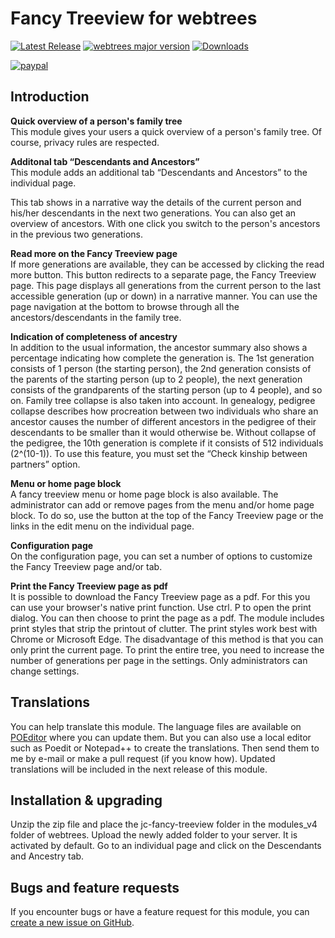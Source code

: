 Fancy Treeview for webtrees
===========================

[![Latest Release](https://img.shields.io/github/release/JustCarmen/webtrees-fancy-treeview.svg)][1]
[![webtrees major version](https://img.shields.io/badge/webtrees-v2.2.x-green)][2]
[![Downloads](https://img.shields.io/github/downloads/JustCarmen/webtrees-fancy-treeview/total.svg)]()

[![paypal](https://www.paypalobjects.com/en_US/i/btn/btn_donateCC_LG.gif)](https://www.paypal.com/cgi-bin/webscr?cmd=_donations&business=XPBC2W85M38AS&item_name=webtrees%20modules%20by%20JustCarmen&currency_code=EUR)

Introduction
-----------
**Quick overview of a person's family tree**\
This module gives your users a quick overview of a person's family tree. Of course, privacy rules are respected.

**Additonal tab “Descendants and Ancestors”**\
This module adds an additional tab “Descendants and Ancestors” to the individual page.

This tab shows in a narrative way the details of the current person and his/her descendants in the next two generations. You can also get an overview of ancestors. With one click you switch to the person's ancestors in the previous two generations.

**Read more on the Fancy Treeview page**\
If more generations are available, they can be accessed by clicking the read more button. This button redirects to a separate page, the Fancy Treeview page. This page displays all generations from the current person to the last accessible generation (up or down) in a narrative manner. You can use the page navigation at the bottom to browse through all the ancestors/descendants in the family tree.

**Indication of completeness of ancestry**\
In addition to the usual information, the ancestor summary also shows a percentage indicating how complete the generation is.  The 1st generation consists of 1 person (the starting person), the 2nd generation consists of the parents of the starting person (up to 2 people), the next generation consists of the grandparents of the starting person (up to 4 people), and so on. Family tree collapse is also taken into account. In genealogy, pedigree collapse describes how procreation between two individuals who share an ancestor causes the number of different ancestors in the pedigree of their descendants to be smaller than it would otherwise be. Without collapse of the pedigree, the 10th generation is complete if it consists of 512 individuals (2^(10-1)). To use this feature, you must set the “Check kinship between partners” option.

**Menu or home page block**\
A fancy treeview menu or home page block is also available. The administrator can add or remove pages from the menu and/or home page block. To do so, use the button at the top of the Fancy Treeview page or the links in the edit menu on the individual page.

**Configuration page**\
On the configuration page, you can set a number of options to customize the Fancy Treeview page and/or tab.

**Print the Fancy Treeview page as pdf**\
It is possible to download the Fancy Treeview page as a pdf. For this you can use your browser's native print function. Use ctrl. P to open the print dialog. You can then choose to print the page as a pdf. The module includes print styles that strip the printout of clutter. The print styles work best with Chrome or Microsoft Edge. The disadvantage of this method is that you can only print the current page. To print the entire tree, you need to increase the number of generations per page in the settings. Only administrators can change settings.

Translations
------------
You can help translate this module. The language files are available on [POEditor][3] where you can update them. But you can also use a local editor such as Poedit or Notepad++ to create the translations. Then send them to me by e-mail or make a pull request (if you know how). Updated translations will be included in the next release of this module.

Installation & upgrading
------------------------
Unzip the zip file and place the jc-fancy-treeview folder in the modules_v4 folder of webtrees. Upload the newly added folder to your server. It is activated by default. Go to an individual page and click on the Descendants and Ancestry tab.

Bugs and feature requests
-------------------------
If you encounter bugs or have a feature request for this module, you can [create a new issue on GitHub][4].

 [1]: https://github.com/JustCarmen/webtrees-fancy-treeview/releases/latest
 [2]: https://webtrees.github.io/download/
 [3]: https://poeditor.com/join/project/9HqYANIknp
 [4]: https://github.com/JustCarmen/webtrees-fancy-treeview/issues?state=open


